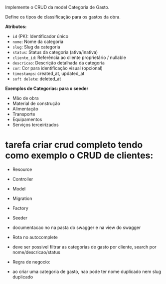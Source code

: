 
Implemente o CRUD da model Categoria de Gasto.

Define os tipos de classificação para os gastos da obra.

**Atributos:**
- `id` (PK): Identificador único
- `nome`: Nome da categoria
- `slug`: Slug da categoria
- `status`: Status da categoria (ativa/inativa)
- `cliente_id`: Referência ao cliente proprietário / nullable
- `descricao`: Descrição detalhada da categoria
- `cor`: Cor para identificação visual (opcional)
- `timestamps`: created_at, updated_at
- `soft delete`: deleted_at

**Exemplos de Categorias: para o seeder**
- Mão de obra
- Material de construção
- Alimentação
- Transporte
- Equipamentos
- Serviços terceirizados


# tarefa criar crud completo tendo como exemplo o CRUD de clientes:
 - Resource
 - Controller
 - Model
 - Migration
 - Factory
 - Seeder
 - documentacao no na pasta do swagger e na view do swagger
 - Rota no autocomplete

- deve ser possivel filtrar as categorias de gasto por cliente, search por nome/descricao/status
- Regra de negocio: 
- ao criar uma categoria de gasto, nao pode ter nome duplicado nem slug duplicado
